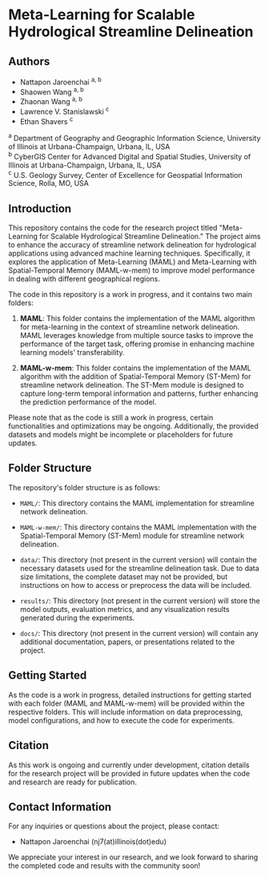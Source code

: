 # Meta-Learning for Scalable Hydrological Streamline Delineation

## Authors

- Nattapon Jaroenchai <sup>a, b</sup>
- Shaowen Wang <sup>a, b</sup>
- Zhaonan Wang <sup>a, b</sup>
- Lawrence V. Stanislawski <sup>c</sup>
- Ethan Shavers <sup>c</sup>

<sup>a</sup> Department of Geography and Geographic Information Science, University of Illinois at Urbana-Champaign, Urbana, IL, USA  
<sup>b</sup> CyberGIS Center for Advanced Digital and Spatial Studies, University of Illinois at Urbana-Champaign, Urbana, IL, USA  
<sup>c</sup> U.S. Geology Survey, Center of Excellence for Geospatial Information Science, Rolla, MO, USA  

## Introduction

This repository contains the code for the research project titled "Meta-Learning for Scalable Hydrological Streamline Delineation." The project aims to enhance the accuracy of streamline network delineation for hydrological applications using advanced machine learning techniques. Specifically, it explores the application of Meta-Learning (MAML) and Meta-Learning with Spatial-Temporal Memory (MAML-w-mem) to improve model performance in dealing with different geographical regions.

The code in this repository is a work in progress, and it contains two main folders:

1. **MAML**: This folder contains the implementation of the MAML algorithm for meta-learning in the context of streamline network delineation. MAML leverages knowledge from multiple source tasks to improve the performance of the target task, offering promise in enhancing machine learning models' transferability.

2. **MAML-w-mem**: This folder contains the implementation of the MAML algorithm with the addition of Spatial-Temporal Memory (ST-Mem) for streamline network delineation. The ST-Mem module is designed to capture long-term temporal information and patterns, further enhancing the prediction performance of the model.

Please note that as the code is still a work in progress, certain functionalities and optimizations may be ongoing. Additionally, the provided datasets and models might be incomplete or placeholders for future updates.

## Folder Structure

The repository's folder structure is as follows:

- `MAML/`: This directory contains the MAML implementation for streamline network delineation.

- `MAML-w-mem/`: This directory contains the MAML implementation with the Spatial-Temporal Memory (ST-Mem) module for streamline network delineation.

- `data/`: This directory (not present in the current version) will contain the necessary datasets used for the streamline delineation task. Due to data size limitations, the complete dataset may not be provided, but instructions on how to access or preprocess the data will be included.

- `results/`: This directory (not present in the current version) will store the model outputs, evaluation metrics, and any visualization results generated during the experiments.

- `docs/`: This directory (not present in the current version) will contain any additional documentation, papers, or presentations related to the project.

## Getting Started

As the code is a work in progress, detailed instructions for getting started with each folder (MAML and MAML-w-mem) will be provided within the respective folders. This will include information on data preprocessing, model configurations, and how to execute the code for experiments.

## Citation

As this work is ongoing and currently under development, citation details for the research project will be provided in future updates when the code and research are ready for publication.

## Contact Information

For any inquiries or questions about the project, please contact:

- Nattapon Jaroenchai (nj7(at)illinois(dot)edu)

We appreciate your interest in our research, and we look forward to sharing the completed code and results with the community soon!
